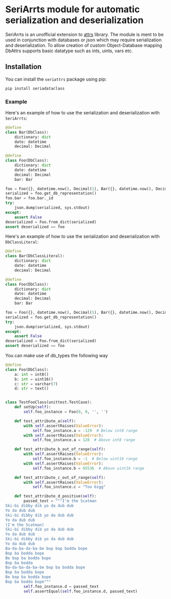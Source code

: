 # SeriArrts module for automatic serialization and deserialization

SeriArrts is an unofficial extension to [attrs](https://www.attrs.org/) library. 
The module is ment to be used in conjunction with databases or json which may require serialization and deserialization.
To allow creation of custom Object-Database mapping DbAttrs supports basic datatype such as ints, uints, vars etc.

## Installation

You can install the `seriattrs` package using pip:

```bash
pip install seriadataclass
```

### Example

Here's an example of how to use the serialization and deserialization with `SeriArrts`:

```python
@define
class Bar(DbClass):
    dictionary: dict
    date: datetime
    decimal: Decimal

@define
class Foo(DbClass):
    dictionary: dict
    date: datetime
    decimal: Decimal
    bar: Bar

foo = Foo({}, datetime.now(), Decimal(1), Bar({}, datetime.now(), Decimal(1)))
serialized = foo.get_db_representation()
foo.bar = foo.bar._id
try:
    json.dump(serialized, sys.stdout)
except:
    assert False
deserialized = Foo.from_dict(serialized)
assert deserialized == foo
```

Here's an example of how to use the serialization and deserialization with `DbClassLiteral`:

```python
@define
class Bar(DbClassLiteral):
    dictionary: dict
    date: datetime
    decimal: Decimal

@define
class Foo(DbClass):
    dictionary: dict
    date: datetime
    decimal: Decimal
    bar: Bar

foo = Foo({}, datetime.now(), Decimal(1), Bar({}, datetime.now(), Decimal(1)))
serialized = foo.get_db_representation()
try:
    json.dump(serialized, sys.stdout)
except:
    assert False
deserialized = Foo.from_dict(serialized)
assert deserialized == foo
```

You can make use of db_types the following way

```python
@define
class Foo(DbClass):
    a: int = int8()
    b: int = uint16()
    c: str = varchar(7)
    d: str = text()


class TestFooClass(unittest.TestCase):
    def setUp(self):
        self.foo_instance = Foo(0, 0, '', '')

    def test_attribute_a(self):
        with self.assertRaises(ValueError):
            self.foo_instance.a = -129  # Below int8 range
        with self.assertRaises(ValueError):
            self.foo_instance.a = 128  # Above int8 range

    def test_attribute_b_out_of_range(self):
        with self.assertRaises(ValueError):
            self.foo_instance.b = -1  # Below uint16 range
        with self.assertRaises(ValueError):
            self.foo_instance.b = 65536  # Above uint16 range

    def test_attribute_c_out_of_range(self):
        with self.assertRaises(ValueError):
            self.foo_instance.c = "Too bigg"

    def test_attribute_d_positive(self):
        passed_text = """I'm the Scatman
Ski-bi dibby dib yo da dub dub
Yo da dub dub
Ski-bi dibby dib yo da dub dub
Yo da dub dub
(I'm the Scatman)
Ski-bi dibby dib yo da dub dub
Yo da dub dub
Ski-bi dibby dib yo da dub dub
Yo da dub dub
Ba-da-ba-da-ba-be bop bop bodda bope
Bop ba bodda bope
Be bop ba bodda bope
Bop ba bodda
Ba-da-ba-da-ba-be bop ba bodda bope
Bop ba bodda bope
Be bop ba bodda bope
Bop ba bodda bope"""
        self.foo_instance.d = passed_text
        self.assertEqual(self.foo_instance.d, passed_text)
```
